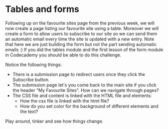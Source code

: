 # Tables and forms

Following up on the favourite sites page from the previous week, we will now create a page listing our favourite site using a table. Moreover we will create a form to allow users to subscribe to our site so we can send them an automatic email every time the site is updated with a new entry.
Note that here we are just building the form but not the part sending automatic emails :)
If you did the tables module and the first lesson of the form module in Codecademy you should be able to do this challenge.

Notice the following things:
- There is a submission page to redirect users once they click the Subscribe button.  
- The submission page let's you come back to the main site if you click the header "My Favourite Sites". How can we navigate through pages?
- The CSS file and content is linked with the HTML file and elements:
  - How the css file is linked with the html file?
  - How do you set color for the background of different elements and the text?

Play around, tinker and see how things change.
